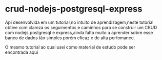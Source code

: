 # crud-nodejs-postgresql-express

Api desenvolvida em um tutorial,no intuito de aprendizagem,neste tutorial obtive com clareza os seguimentos e caminhos
para se construir um CRUD com nodejs,postgresql e express,ainda falta muito a aprender sobre esse banco de dados
tão simples porém eficaz e de alta perfomance.

O mesmo tutorial ao qual usei como material de estudo pode ser encontrada aqui 
